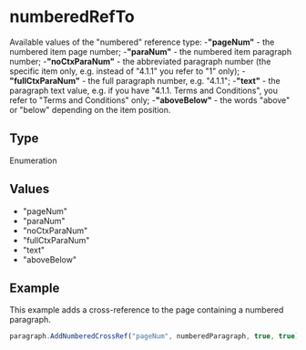# numberedRefTo

Available values of the "numbered" reference type:
-**"pageNum"** - the numbered item page number;
-**"paraNum"** - the numbered item paragraph number;
-**"noCtxParaNum"** - the abbreviated paragraph number (the specific item only, e.g. instead of "4.1.1" you refer to "1" only);
-**"fullCtxParaNum"** - the full paragraph number, e.g. "4.1.1";
-**"text"** - the paragraph text value, e.g. if you have "4.1.1. Terms and Conditions", you refer to "Terms and Conditions" only;
-**"aboveBelow"** - the words "above" or "below" depending on the item position.

## Type

Enumeration

## Values

- "pageNum"
- "paraNum"
- "noCtxParaNum"
- "fullCtxParaNum"
- "text"
- "aboveBelow"


## Example

This example adds a cross-reference to the page containing a numbered paragraph.

```javascript editor-docx
paragraph.AddNumberedCrossRef("pageNum", numberedParagraph, true, true);
```
